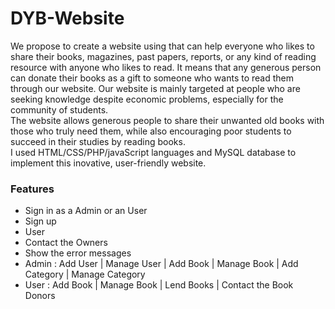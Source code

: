 # DYB-Website
We propose to create a website using that can help everyone who likes to share their books, magazines, past papers, reports, or any kind of reading resource with anyone who likes to read. It means that any generous person can donate their books as a gift to someone who wants to read them through our website. Our website is mainly targeted at people who are seeking knowledge despite economic problems, especially for the community of students. <br>
The website allows generous people to share their unwanted old books with those who truly need them, while also encouraging poor students to succeed in their studies by reading books. <br>
I used HTML/CSS/PHP/javaScript languages and MySQL database to implement this inovative, user-friendly website.

### Features

- Sign in as a Admin or an User
- Sign up
- User
- Contact the Owners
- Show the error messages
- Admin : Add User | Manage User | Add Book | Manage Book | Add Category | Manage Category
- User : Add Book | Manage Book | Lend Books |  Contact the Book Donors
